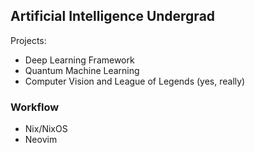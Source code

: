 ## Artificial Intelligence Undergrad

Projects:
- Deep Learning Framework
- Quantum Machine Learning
- Computer Vision and League of Legends (yes, really)


### Workflow
- Nix/NixOS
- Neovim
